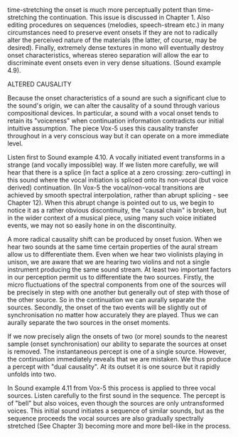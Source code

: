 <page id=47>
time-stretching the onset is much more perceptually potent than time-stretching the continuation.  This issue is discussed in Chapter 1. Also editing procedures on sequences (melodies, speech-stream etc.) in many circumstances need to preserve event onsets if they are not to radically alter the perceived nature of the materials (the latter, of course, may be desired). Finally, extremely dense textures in mono will eventually destroy onset characteristics, whereas stereo separation will allow the ear to discriminate event onsets even in very dense situations. (Sound example 4.9).

ALTERED CAUSALITY

Because the onset characteristics of a sound are such a significant clue to the sound's origin, we can alter the causality of a sound through various compositional devices. In particular, a sound with a vocal onset tends to retain its "voiceness" when continuation information contradicts our initial intuitive assumption. The piece Vox-5 uses this causality transfer throughout in a very conscious way but it can operate on a more immediate level.

Listen first to Sound example 4.10. A vocally initiated event transforms in a strange (and vocally impossible) way. If we listen more carefully, we will hear that there is a splice (in fact a splice at a zero crossing: zero-cutting) in this sound where the vocal initiation is spliced onto its non-vocal (but voice derived) continuation. (In Vox-5 the vocal/non-vocal transitions are achieved by smooth spectral interpolation, rather than abrupt splicing - see Chapter 12). When this abrupt change is pointed out to us, we begin to notice it as a rather obvious discontinuity, the "causal chain" is broken, but in the wider context of a musical piece, using many such voice initiated events, we may not so easily hone in on the discontinuity.

A more radical causality shift can be produced by onset fusion. When we hear two sounds at the same time certain properties of the aural stream allow us to differentiate them. Even when we hear two violinists playing in unison, we are aware that we are hearing two violins and not a single instrument producing the same sound stream. At least two important factors in our perception permit us to differentiate the two sources. Firstly, the micro fluctuations of the spectral components from one of the sources will be precisely in step with one another but generally out of step with those of the other source. So in the continuation we can aurally separate the sources. Secondly, the onset of the two events will be slightly out of synchronisation no matter how accurately they are played. Thus we can aurally separate the two sources in the onset moments.

If we now precisely align the onsets of two (or more) sounds to the nearest sample (onset synchronisation) our ability to separate the sources at onset is removed. The instantaneous percept is one of a single source. However, the continuation immediately reveals that we are mistaken. We thus produce a percept with "dual causality". At its outset it is one source but it rapidly unfolds into two.

In Sound example 4.11 from Vox-5 this process is applied to three vocal sources. Listen carefully to the first sound in the sequence. The percept is of "bell" but also voices, even though the sources are only untransformed voices. This initial sound initiates a sequence of similar sounds, but as the sequence proceeds the vocal sources are also gradually spectrally stretched (See Chapter 3) becoming more and more bell-like in the process.
</page>
